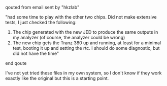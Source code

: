 qouted from email sent by "hkzlab"

"had some time to play with the other two chips. Did not make extensive
tests, I just checked the following:
1. The chip generated with the new JED to produce the same outputs in my
analyzer (of course, the analyzer could be wrong)
2. The new chip gets the Tranz 380 up and running, at least for a
minimal test, booting it up and setting the rtc. I should do some
diagnostic, but did not have the time"

end qoute

I've not yet tried these files in my own system, so I don't know if they work exactly like the original but this is a starting point.